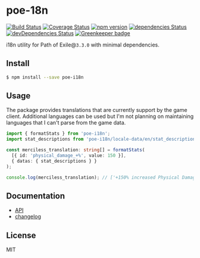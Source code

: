 # poe-18n 
[![Build Status](https://travis-ci.org/eps1lon/poe-i18n.svg?branch=master)](https://travis-ci.org/eps1lon/poe-i18n) 
[![Coverage Status](https://coveralls.io/repos/github/eps1lon/poe-i18n/badge.svg?branch=master)](https://coveralls.io/github/eps1lon/poe-i18n?branch=master) 
[![npm version](https://badge.fury.io/js/poe-i18n.svg)](https://badge.fury.io/js/poe-i18n)
[![dependencies Status](https://david-dm.org/eps1lon/poe-i18n/status.svg)](https://david-dm.org/eps1lon/poe-i18n)
[![devDependencies Status](https://david-dm.org/eps1lon/poe-i18n/dev-status.svg)](https://david-dm.org/eps1lon/poe-i18n?type=dev)
[![Greenkeeper badge](https://badges.greenkeeper.io/eps1lon/poe-i18n.svg)](https://greenkeeper.io/)

i18n utility for Path of Exile@`3.3.0` with minimal dependencies.

## Install
```bash
$ npm install --save poe-i18n
```

## Usage
The package provides translations that are currently support by the game
client. Additional languages can be used but I'm not planning on maintaining languages that I can't parse from the game data.

```typescript
import { formatStats } from 'poe-i18n';
import stat_descriptions from 'poe-i18n/locale-data/en/stat_descriptions.json'

const merciless_translation: string[] = formatStats(
  [{ id: 'physical_damage_+%', value: 150 }],
  { datas: { stat_descriptions } }
);

console.log(merciless_translation); // ['+150% increased Physical Damage']
```

## Documentation
- [API](docs/api.md)
- [changelog](CHANGELOG.md)

## License
MIT